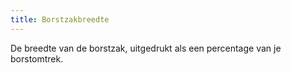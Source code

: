 ```yaml
---
title: Borstzakbreedte
---
```


De breedte van de borstzak, uitgedrukt als een percentage van je borstomtrek.